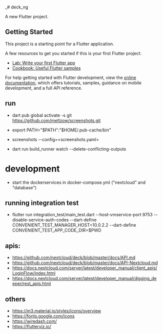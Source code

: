 _# deck_ng

A new Flutter project.

## Getting Started

This project is a starting point for a Flutter application.

A few resources to get you started if this is your first Flutter project:

- [Lab: Write your first Flutter app](https://docs.flutter.dev/get-started/codelab)
- [Cookbook: Useful Flutter samples](https://docs.flutter.dev/cookbook)

For help getting started with Flutter development, view the
[online documentation](https://docs.flutter.dev/), which offers tutorials,
samples, guidance on mobile development, and a full API reference.

## run
* dart pub global activate -s git https://github.com/meltzow/screenshots.git
* export PATH="$PATH":"$HOME/.pub-cache/bin"
* screenshots --config=<screenshots.yaml>

* dart run build_runner watch --delete-conflicting-outputs

# development
* start the dockerservices in docker-compose.yml ("nextcloud" and "database")

## running integration test
* flutter run integration_test/main_test.dart --host-vmservice-port 9753 --disable-service-auth-codes --dart-define CONVENIENT_TEST_MANAGER_HOST=10.0.2.2 --dart-define CONVENIENT_TEST_APP_CODE_DIR=$PWD


## apis:
* https://github.com/nextcloud/deck/blob/master/docs/API.md
* https://github.com/nextcloud/deck/blob/master/docs/API-Nextcloud.md
* https://docs.nextcloud.com/server/latest/developer_manual/client_apis/LoginFlow/index.html
* https://docs.nextcloud.com/server/latest/developer_manual/digging_deeper/rest_apis.html

## others 
* https://m3.material.io/styles/icons/overview
* https://fonts.google.com/icons
* https://wiredash.com/
* https://flutterviz.io/